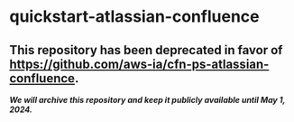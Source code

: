 # quickstart-atlassian-confluence 
## This repository has been deprecated in favor of https://github.com/aws-ia/cfn-ps-atlassian-confluence. 
***We will archive this repository and keep it publicly available until May 1, 2024.***

